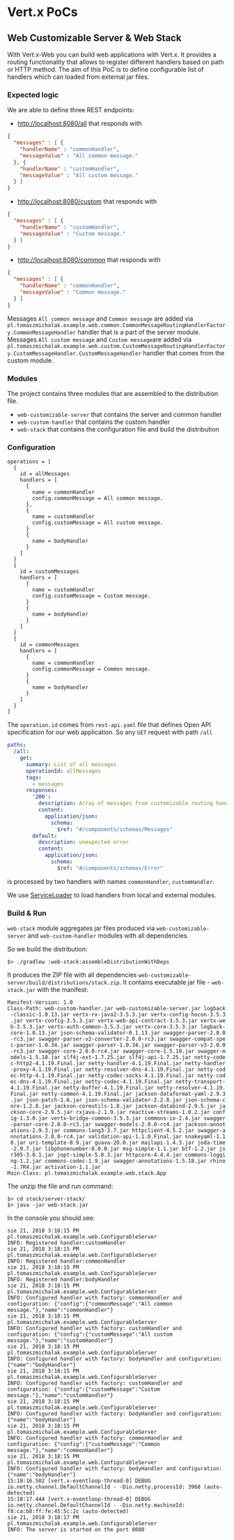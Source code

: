 # Vert.x PoCs

## Web Customizable Server & Web Stack
With Vert.x-Web you can build web applications with Vert.x. It provides a routing functionality that
allows to register different handlers based on path or HTTP method. The aim of this PoC is to define
configurable list of handlers which can loaded from external jar files.

### Expected logic
We are able to define three REST endpoints:
* [http://localhost:8080/all](http://localhost:8080/all*) that responds with
```json
{
  "messages" : [ {
    "handlerName" : "commonHandler",
    "messageValue" : "All common message."
  }, {
    "handlerName" : "customHandler",
    "messageValue" : "All custom message."
  } ]
}
```
* [http://localhost:8080/custom](http://localhost:8080/custom) that responds with
```json
{
  "messages" : [ {
    "handlerName" : "customHandler",
    "messageValue" : "Custom message."
  } ]
}
```
* [http://localhost:8080/common](http://localhost:8080/common) that responds with
```json
{
  "messages" : [ {
    "handlerName" : "commonHandler",
    "messageValue" : "Common message."
  } ]
}
```
Messages `All common message` and `Common message` are added via `pl.tomaszmichalak.example.web.common.CommonMessageRoutingHandlerFactory.CommonMessageHandler` 
handler that is a part of the server module.
Messages `All custom message` and `Custom message`are added via `pl.tomaszmichalak.example.web.custom.CustomMessageRoutingHandlerFactory.CustomMessageHandler.CustomMessageHandler`
handler that comes from the custom module.

### Modules
The project contains three modules that are assembled to the distribution file.

* `web-customizable-server` that contains the server and common handler
* `web-custom-handler` that contains the custom handler
* `web-stack` that contains the configuration file and build the distribution

### Configuration
```hocon
operations = [
  {
    id = allMessages
    handlers = [
      {
        name = commonHandler
        config.commonMessage = All common message.
      },
      {
        name = customHandler
        config.customMessage = All custom message.
      }
      {
        name = bodyHandler
      }
    ]
  }
  {
    id = customMessages
    handlers = [
      {
        name = customHandler
        config.customMessage = Custom message.
      }
      {
        name = bodyHandler
      }
    ]
  }
  {
    id = commonMessages
    handlers = [
      {
        name = commonHandler
        config.commonMessage = Common message.
      }
      {
        name = bodyHandler
      }
    ]
  }
]
```

The `operation.id` comes from `rest-api.yaml` file that defines Open API specification for our web 
application. So any `GET` request with path `/all`
```yaml
paths:
  /all:
    get:
      summary: List of all messages
      operationId: allMessages
      tags:
        - messages
      responses:
        '200':
          description: Array of messages from customizable routing handlers.
          content:
            application/json:
              schema:
                $ref: "#/components/schemas/Messages"
        default:
          description: unexpected error
          content:
            application/json:
              schema:
                $ref: "#/components/schemas/Error"
```
is processed by two handlers with names `commonHandler`, `customHandler`. 

We use [ServiceLoader](https://docs.oracle.com/javase/7/docs/api/java/util/ServiceLoader.html) to
load handlers from local and external modules. 

### Build & Run

`web-stack` module aggregates jar files produced via `web-customizable-server` and `web-custom-handler` 
modules with all dependencies. 

So we build the distribution:
```
$> ./gradlew :web-stack:assembleDistributionWithDeps
```
It produces the ZIP file with all dependencies `web-customizable-server/build/distributions/stack.zip`. 
It contains executable jar file - `web-stack.jar` with the manifest: 

```
Manifest-Version: 1.0
Class-Path: web-custom-handler.jar web-customizable-server.jar logback
 -classic-1.0.13.jar vertx-rx-java2-3.5.3.jar vertx-config-hocon-3.5.3
 .jar vertx-config-3.5.3.jar vertx-web-api-contract-3.5.3.jar vertx-we
 b-3.5.3.jar vertx-auth-common-3.5.3.jar vertx-core-3.5.3.jar logback-
 core-1.0.13.jar json-schema-validator-0.1.13.jar swagger-parser-2.0.0
 -rc3.jar swagger-parser-v2-converter-2.0.0-rc3.jar swagger-compat-spe
 c-parser-1.0.34.jar swagger-parser-1.0.34.jar swagger-parser-v3-2.0.0
 -rc3.jar swagger-core-2.0.0-rc4.jar swagger-core-1.5.18.jar swagger-m
 odels-1.5.18.jar slf4j-ext-1.7.25.jar slf4j-api-1.7.25.jar netty-code
 c-http2-4.1.19.Final.jar netty-handler-4.1.19.Final.jar netty-handler
 -proxy-4.1.19.Final.jar netty-resolver-dns-4.1.19.Final.jar netty-cod
 ec-http-4.1.19.Final.jar netty-codec-socks-4.1.19.Final.jar netty-cod
 ec-dns-4.1.19.Final.jar netty-codec-4.1.19.Final.jar netty-transport-
 4.1.19.Final.jar netty-buffer-4.1.19.Final.jar netty-resolver-4.1.19.
 Final.jar netty-common-4.1.19.Final.jar jackson-dataformat-yaml-2.9.3
 .jar json-patch-1.6.jar json-schema-validator-2.2.8.jar json-schema-c
 ore-1.2.8.jar jackson-coreutils-1.8.jar jackson-databind-2.9.5.jar ja
 ckson-core-2.9.5.jar rxjava-2.1.9.jar reactive-streams-1.0.2.jar conf
 ig-1.3.0.jar vertx-bridge-common-3.5.3.jar commons-io-2.4.jar swagger
 -parser-core-2.0.0-rc3.jar swagger-models-2.0.0-rc4.jar jackson-annot
 ations-2.9.3.jar commons-lang3-3.7.jar httpclient-4.5.2.jar swagger-a
 nnotations-2.0.0-rc4.jar validation-api-1.1.0.Final.jar snakeyaml-1.1
 8.jar uri-template-0.9.jar guava-20.0.jar mailapi-1.4.3.jar joda-time
 -2.9.7.jar libphonenumber-8.0.0.jar msg-simple-1.1.jar btf-1.2.jar js
 r305-3.0.1.jar jopt-simple-5.0.3.jar httpcore-4.4.4.jar commons-loggi
 ng-1.2.jar commons-codec-1.9.jar swagger-annotations-1.5.18.jar rhino
 -1.7R4.jar activation-1.1.jar
Main-Class: pl.tomaszmichalak.example.web.stack.App
```

The unzip the file and run command:

```
$> cd stack/server-stack/
$> java -jar web-stack.jar
```

In the console you should see:
```
sie 21, 2018 3:18:15 PM pl.tomaszmichalak.example.web.ConfigurableServer
INFO: Registered handler:customHandler
sie 21, 2018 3:18:15 PM pl.tomaszmichalak.example.web.ConfigurableServer
INFO: Registered handler:commonHandler
sie 21, 2018 3:18:15 PM pl.tomaszmichalak.example.web.ConfigurableServer
INFO: Registered handler:bodyHandler
sie 21, 2018 3:18:15 PM pl.tomaszmichalak.example.web.ConfigurableServer
INFO: Configured handler with factory: commonHandler and configuration: {"config":{"commonMessage":"All common message."},"name":"commonHandler"}
sie 21, 2018 3:18:15 PM pl.tomaszmichalak.example.web.ConfigurableServer
INFO: Configured handler with factory: customHandler and configuration: {"config":{"customMessage":"All custom message."},"name":"customHandler"}
sie 21, 2018 3:18:15 PM pl.tomaszmichalak.example.web.ConfigurableServer
INFO: Configured handler with factory: bodyHandler and configuration: {"name":"bodyHandler"}
sie 21, 2018 3:18:15 PM pl.tomaszmichalak.example.web.ConfigurableServer
INFO: Configured handler with factory: customHandler and configuration: {"config":{"customMessage":"Custom message."},"name":"customHandler"}
sie 21, 2018 3:18:15 PM pl.tomaszmichalak.example.web.ConfigurableServer
INFO: Configured handler with factory: bodyHandler and configuration: {"name":"bodyHandler"}
sie 21, 2018 3:18:15 PM pl.tomaszmichalak.example.web.ConfigurableServer
INFO: Configured handler with factory: commonHandler and configuration: {"config":{"customMessage":"Common message."},"name":"commonHandler"}
sie 21, 2018 3:18:15 PM pl.tomaszmichalak.example.web.ConfigurableServer
INFO: Configured handler with factory: bodyHandler and configuration: {"name":"bodyHandler"}
15:18:16.502 [vert.x-eventloop-thread-0] DEBUG io.netty.channel.DefaultChannelId - -Dio.netty.processId: 3968 (auto-detected)
15:18:17.444 [vert.x-eventloop-thread-0] DEBUG io.netty.channel.DefaultChannelId - -Dio.netty.machineId: f8:ca:b8:ff:fe:45:5c:2c (auto-detected)
sie 21, 2018 3:18:17 PM pl.tomaszmichalak.example.web.ConfigurableServer
INFO: The server is started on the port 8080
```